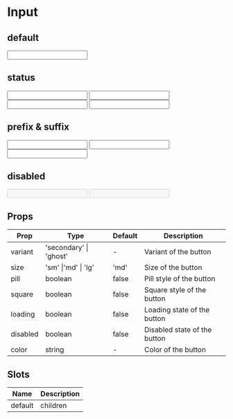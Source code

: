 <script setup>
import { Input } from 'tailv'
</script>

# Input

## default

<div class="flex flex-wrap gap-2">
  <Input  class="w-full"/>
</div>

## status

<div class="flex flex-wrap gap-2"> 
  <Input class="w-full"/>
  <Input status="success" class="w-full"/>
  <Input status="warning" class="w-full"/>
  <Input status="danger" class="w-full"/>
</div>

## prefix & suffix

<div class="flex flex-wrap gap-2"> 
  <Input prefix="prefix" class="w-full"/>
  <Input suffix="suffix" class="w-full"/>
  <Input prefix="prefix" suffix="suffix" class="w-full"/>
</div>

## disabled

<div class="flex flex-wrap gap-2"> 
    <Input disabled class="w-full"/>
    <Input disabled prefix="prefix" class="w-full"/>
</div>

## Props

| Prop     | Type                   | Default | Description                  |
| -------- | ---------------------- | ------- | ---------------------------- |
| variant  | 'secondary' \| 'ghost' | -       | Variant of the button        |
| size     | 'sm' \|'md' \| 'lg'    | 'md'    | Size of the button           |
| pill     | boolean                | false   | Pill style of the button     |
| square   | boolean                | false   | Square style of the button   |
| loading  | boolean                | false   | Loading state of the button  |
| disabled | boolean                | false   | Disabled state of the button |
| color    | string                 | -       | Color of the button          |

## Slots

| Name    | Description |
| ------- | ----------- |
| default | children    |
